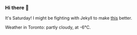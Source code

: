 ### Hi there :wave:

It's Saturday! I might be fighting with Jekyll to make [this](https://swissclubto.github.io) better.

Weather in Toronto: partly cloudy, at -6°C.
